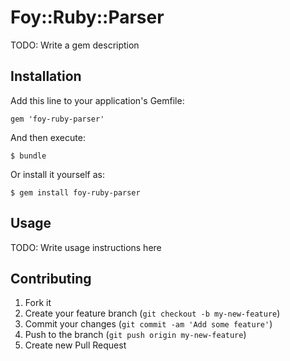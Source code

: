 # Foy::Ruby::Parser

TODO: Write a gem description

## Installation

Add this line to your application's Gemfile:

    gem 'foy-ruby-parser'

And then execute:

    $ bundle

Or install it yourself as:

    $ gem install foy-ruby-parser

## Usage

TODO: Write usage instructions here

## Contributing

1. Fork it
2. Create your feature branch (`git checkout -b my-new-feature`)
3. Commit your changes (`git commit -am 'Add some feature'`)
4. Push to the branch (`git push origin my-new-feature`)
5. Create new Pull Request
